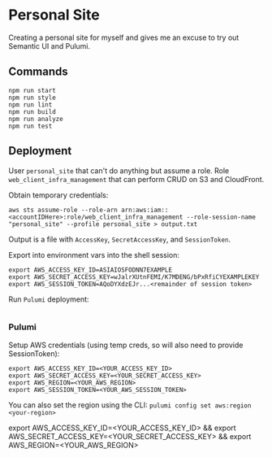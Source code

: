 # Personal Site

Creating a personal site for myself and gives me an excuse to try out Semantic UI and Pulumi.

## Commands

```shell
npm run start
npm run style
npm run lint
npm run build
npm run analyze
npm run test
```

## Deployment

User `personal_site` that can't do anything but assume a role.
Role `web_client_infra_management` that can perform CRUD on S3 and CloudFront.

Obtain temporary credentials:

```shell
aws sts assume-role --role-arn arn:aws:iam::<accountIDHere>:role/web_client_infra_management --role-session-name "personal_site" --profile personal_site > output.txt
```

Output is a file with `AccessKey`, `SecretAccessKey`, and `SessionToken`.

Export into environment vars into the shell session:

```shell
export AWS_ACCESS_KEY_ID=ASIAIOSFODNN7EXAMPLE
export AWS_SECRET_ACCESS_KEY=wJalrXUtnFEMI/K7MDENG/bPxRfiCYEXAMPLEKEY
export AWS_SESSION_TOKEN=AQoDYXdzEJr...<remainder of session token>
```

Run `Pulumi` deployment:

```shell

```

### Pulumi

Setup AWS credentials (using temp creds, so will also need to provide SessionToken):

```shell
export AWS_ACCESS_KEY_ID=<YOUR_ACCESS_KEY_ID>
export AWS_SECRET_ACCESS_KEY=<YOUR_SECRET_ACCESS_KEY>
export AWS_REGION=<YOUR_AWS_REGION>
export AWS_SESSION_TOKEN=<YOUR_AWS_SESSION_TOKEN>
```

You can also set the region using the CLI: `pulumi config set aws:region <your-region>`

export AWS_ACCESS_KEY_ID=<YOUR_ACCESS_KEY_ID> && export AWS_SECRET_ACCESS_KEY=<YOUR_SECRET_ACCESS_KEY> && export AWS_REGION=<YOUR_AWS_REGION>
